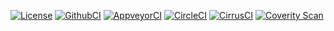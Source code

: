 [![License](https://img.shields.io/badge/License-Apache%202.0-blue.svg)](https://opensource.org/licenses/Apache-2.0)
[![GithubCI](https://github.com/erthink/libfptu/workflows/CI/badge.svg)](https://github.com/erthink/libfptu/actions?query=workflow%3ACI)
[![AppveyorCI](https://ci.appveyor.com/api/projects/status/8617mtix9paivmkx/branch/master?svg=true)](https://ci.appveyor.com/project/leo-yuriev/libfptu/branch/master)
[![CircleCI](https://circleci.com/gh/erthink/libfptu/tree/master.svg?style=svg)](https://circleci.com/gh/erthink/libfptu/tree/master)
[![CirrusCI](https://api.cirrus-ci.com/github/erthink/libfptu.svg)](https://cirrus-ci.com/github/erthink/libfptu)
[![Coverity Scan](https://scan.coverity.com/projects/12919/badge.svg)](https://scan.coverity.com/projects/leo-yuriev-libfptu)
